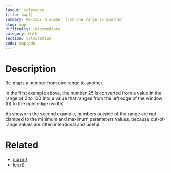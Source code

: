 ```yaml
---
layout: reference
title: map()
summary: Re-maps a number from one range to another
slug: map
difficulty: intermediate
category: Math
section: Calculation
code: map.pde
---
```


# Description

Re-maps a number from one range to another.

In the first example above, the number 25 is converted from a value in the range of 0 to 100 into a value that ranges from the left edge of the window (0) to the right edge (width).

As shown in the second example, numbers outside of the range are not clamped to the minimum and maximum parameters values, because out-of-range values are often intentional and useful.
# Related

- [norm()](norm.html)
- [lerp()](lerp.html)
